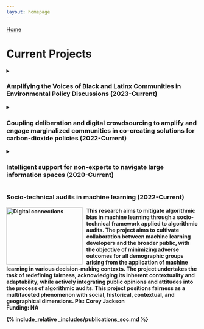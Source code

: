 ```yaml
---
layout: homepage
---
```


[Home](https://coreybjackson.com)


# Current Projects

<details>

<summary><h3>Amplifying the Voices of Black and Latinx Communities in Environmental Policy Discussions (2023-Current)</h3></summary>
<p>
<img src="https://raw.githubusercontent.com/cjacks04/cjacks04.github.io/main/assets/img/katie-rodriguez-unsplash.jpg#left"
     alt="Protest in front of building"
     style="float: left; margin-right: 10px;"
     width="100" 
     height="150"
     />

This project aims to develop innovative digital tools and practices to boost civic engagement in underrepresented communities, specifically in the context of community deliberation and advocacy in policymaking, with a focus on environmental issues. It seeks to answer questions about the current capabilities, data needs, and trust-building in this area. The project leverages diverse expertise in human-centered design, science communication, data science, and environmental policymaking to tackle these challenges.

<b>PIs:</b> Corey Jackson and Kaiping Chen <br />
<b>Funding:<b> UW-Madison OVCRGE: ISEI </p> 
</details>

<details>
 <summary><h3><b>Coupling deliberation and digital crowdsourcing to amplify and engage marginalized communities in co-creating solutions for carbon-dioxide policies (2022-Current)</b></h3></summary>
 <p>
 <img src="https://raw.githubusercontent.com/cjacks04/cjacks04.github.io/main/assets/img/hexagon-3392236_640.jpg#left"
     alt="Digital connections"
     style="float: left; margin-right: 10px;"
     width="250" 
     height="150"
     />

This project focuses on the unequal and unaddressed impact of climate change on communities of color, emphasizing the need for climate justice. It highlights the underrepresentation of these communities in social and digital discussions due to communication barriers. Using carbon-dioxide policy as a case study, the project aims to answer the research question: "How can deliberation and digital crowdsourcing designs be used to engage and amplify the voices of communities of color in carbon-dioxide policymaking?" 

 <b>PIs:</b> Kaiping Chen and Corey Jackson <br />
 <b>Funding:<b> Chan Zuckerberg Initiative Foundation 
     </p>
</details>

<details>
 <summary><h3>Intelligent support for non-experts to navigate large information spaces (2020-Current)</h3></summary>

<p>
<img src="https://raw.githubusercontent.com/cjacks04/cjacks04.github.io/main/assets/img/mockup.png#left"
     alt="The Zooniverse homepage"
     style="float: left; margin-right: 10px;"
     width="250" 
     height="150"
     />

This project addresses the challenge of identifying causal connections in large datasets resulting from the increased use of automated data collection instruments. While data correlation can be observed, determining causality remains a complex issue. Human experts, while helpful, have limitations in handling vast amounts of data. The project proposes to involve non-expert volunteers in analyzing scientific data by developing a human-centered computing system. The hypothesis is that by providing background knowledge and improved machine processing of data, even novices can contribute to identifying meaningful and potentially causal connections, thus enhancing the value of citizen science in data analysis.

<b>PIs:</b> Carsten Østerlund (Syracuse University), Kevin Crowston (Syracuse University), Aggelos Katsaggelos (Northwestern University), Vicky Kalogera (Northwestern University), Marissa Walker (Christopher Newport University), and Corey Jackson<br />
 <b>Funding:</b> U.S. National Science Foundation 

{% include_relative _includes/publications_int.md %}
</p>
</details>


<summary><h3>Socio-technical audits in machine learning (2022-Current)</h3></summary>
<p>
<img src="https://raw.githubusercontent.com/cjacks04/cjacks04.github.io/main/assets/img/machine-learning.png#left"
     alt="Digital connections"
     style="float: left; margin-right: 10px;"
     width="200" 
     height="150"
     />

This research aims to mitigate algorithmic bias in machine learning through a socio-technical framework applied to algorithmic audits. The project aims to cultivate collaboration between machine learning developers and the broader public, with the objective of minimizing adverse outcomes for all demographic groups arising from the application of machine learning in various decision-making contexts. The project undertakes the task of redefining fairness, acknowledging its inherent contextuality and adaptability, while actively integrating public opinions and attitudes into the process of algorithmic audits. This project positions fairness as a multifaceted phenomenon with social, historical, contextual, and geographical dimensions.
     <b>PIs:</b> Corey Jackson<br />
     <b>Funding:</b> NA 

{% include_relative _includes/publications_soc.md %}
</p>
</details>




